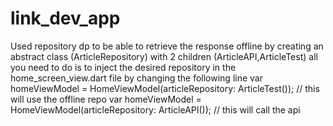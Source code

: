 # link_dev_app
Used repository dp to be able to retrieve the response offline by creating an abstract class (ArticleRepository) with 2 children (ArticleAPI,ArticleTest)
all you need to do is to inject the desired repository in the home_screen_view.dart file by changing the following line
var homeViewModel = HomeViewModel(articleRepository: ArticleTest()); // this will use the offline repo
var homeViewModel = HomeViewModel(articleRepository: ArticleAPI()); // this will call the api
